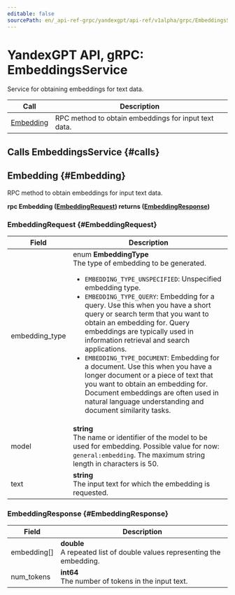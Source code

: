 ```yaml
---
editable: false
sourcePath: en/_api-ref-grpc/yandexgpt/api-ref/v1alpha/grpc/EmbeddingsService.md
---
```


# YandexGPT API, gRPC: EmbeddingsService

Service for obtaining embeddings for text data.

| Call | Description |
| --- | --- |
| [Embedding](#Embedding) | RPC method to obtain embeddings for input text data. |

## Calls EmbeddingsService {#calls}

## Embedding {#Embedding}

RPC method to obtain embeddings for input text data.

**rpc Embedding ([EmbeddingRequest](#EmbeddingRequest)) returns ([EmbeddingResponse](#EmbeddingResponse))**

### EmbeddingRequest {#EmbeddingRequest}

Field | Description
--- | ---
embedding_type | enum **EmbeddingType**<br>The type of embedding to be generated. <ul><li>`EMBEDDING_TYPE_UNSPECIFIED`: Unspecified embedding type.</li><li>`EMBEDDING_TYPE_QUERY`: Embedding for a query. Use this when you have a short query or search term that you want to obtain an embedding for. Query embeddings are typically used in information retrieval and search applications.</li><li>`EMBEDDING_TYPE_DOCUMENT`: Embedding for a document. Use this when you have a longer document or a piece of text that you want to obtain an embedding for. Document embeddings are often used in natural language understanding and document similarity tasks.</li></ul>
model | **string**<br>The name or identifier of the model to be used for embedding. Possible value for now: `general:embedding`. The maximum string length in characters is 50.
text | **string**<br>The input text for which the embedding is requested. 


### EmbeddingResponse {#EmbeddingResponse}

Field | Description
--- | ---
embedding[] | **double**<br>A repeated list of double values representing the embedding. 
num_tokens | **int64**<br>The number of tokens in the input text. 


